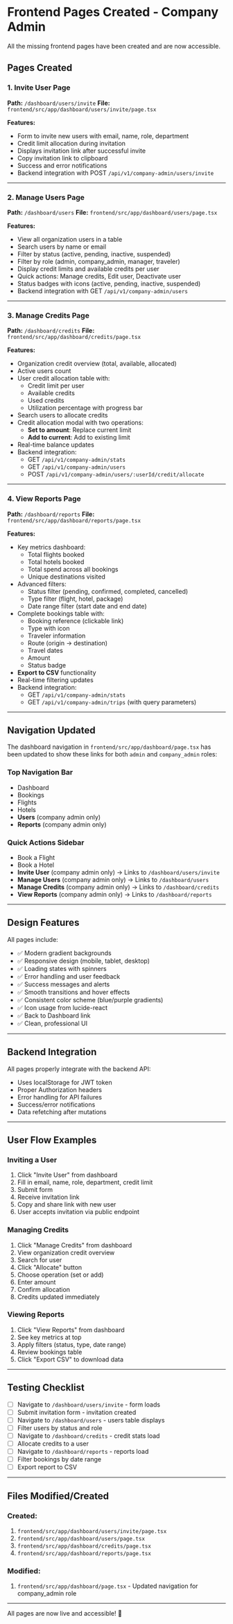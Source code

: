 # Frontend Pages Created - Company Admin

All the missing frontend pages have been created and are now accessible.

## Pages Created

### 1. Invite User Page
**Path:** `/dashboard/users/invite`
**File:** `frontend/src/app/dashboard/users/invite/page.tsx`

**Features:**
- Form to invite new users with email, name, role, department
- Credit limit allocation during invitation
- Displays invitation link after successful invite
- Copy invitation link to clipboard
- Success and error notifications
- Backend integration with POST `/api/v1/company-admin/users/invite`

---

### 2. Manage Users Page
**Path:** `/dashboard/users`
**File:** `frontend/src/app/dashboard/users/page.tsx`

**Features:**
- View all organization users in a table
- Search users by name or email
- Filter by status (active, pending, inactive, suspended)
- Filter by role (admin, company_admin, manager, traveler)
- Display credit limits and available credits per user
- Quick actions: Manage credits, Edit user, Deactivate user
- Status badges with icons (active, pending, inactive, suspended)
- Backend integration with GET `/api/v1/company-admin/users`

---

### 3. Manage Credits Page
**Path:** `/dashboard/credits`
**File:** `frontend/src/app/dashboard/credits/page.tsx`

**Features:**
- Organization credit overview (total, available, allocated)
- Active users count
- User credit allocation table with:
  - Credit limit per user
  - Available credits
  - Used credits
  - Utilization percentage with progress bar
- Search users to allocate credits
- Credit allocation modal with two operations:
  - **Set to amount**: Replace current limit
  - **Add to current**: Add to existing limit
- Real-time balance updates
- Backend integration:
  - GET `/api/v1/company-admin/stats`
  - GET `/api/v1/company-admin/users`
  - POST `/api/v1/company-admin/users/:userId/credit/allocate`

---

### 4. View Reports Page
**Path:** `/dashboard/reports`
**File:** `frontend/src/app/dashboard/reports/page.tsx`

**Features:**
- Key metrics dashboard:
  - Total flights booked
  - Total hotels booked
  - Total spend across all bookings
  - Unique destinations visited
- Advanced filters:
  - Status filter (pending, confirmed, completed, cancelled)
  - Type filter (flight, hotel, package)
  - Date range filter (start date and end date)
- Complete bookings table with:
  - Booking reference (clickable link)
  - Type with icon
  - Traveler information
  - Route (origin → destination)
  - Travel dates
  - Amount
  - Status badge
- **Export to CSV** functionality
- Real-time filtering updates
- Backend integration:
  - GET `/api/v1/company-admin/stats`
  - GET `/api/v1/company-admin/trips` (with query parameters)

---

## Navigation Updated

The dashboard navigation in `frontend/src/app/dashboard/page.tsx` has been updated to show these links for both `admin` and `company_admin` roles:

### Top Navigation Bar
- Dashboard
- Bookings
- Flights
- Hotels
- **Users** (company admin only)
- **Reports** (company admin only)

### Quick Actions Sidebar
- Book a Flight
- Book a Hotel
- **Invite User** (company admin only) → Links to `/dashboard/users/invite`
- **Manage Users** (company admin only) → Links to `/dashboard/users`
- **Manage Credits** (company admin only) → Links to `/dashboard/credits`
- **View Reports** (company admin only) → Links to `/dashboard/reports`

---

## Design Features

All pages include:
- ✅ Modern gradient backgrounds
- ✅ Responsive design (mobile, tablet, desktop)
- ✅ Loading states with spinners
- ✅ Error handling and user feedback
- ✅ Success messages and alerts
- ✅ Smooth transitions and hover effects
- ✅ Consistent color scheme (blue/purple gradients)
- ✅ Icon usage from lucide-react
- ✅ Back to Dashboard link
- ✅ Clean, professional UI

---

## Backend Integration

All pages properly integrate with the backend API:
- Uses localStorage for JWT token
- Proper Authorization headers
- Error handling for API failures
- Success/error notifications
- Data refetching after mutations

---

## User Flow Examples

### Inviting a User
1. Click "Invite User" from dashboard
2. Fill in email, name, role, department, credit limit
3. Submit form
4. Receive invitation link
5. Copy and share link with new user
6. User accepts invitation via public endpoint

### Managing Credits
1. Click "Manage Credits" from dashboard
2. View organization credit overview
3. Search for user
4. Click "Allocate" button
5. Choose operation (set or add)
6. Enter amount
7. Confirm allocation
8. Credits updated immediately

### Viewing Reports
1. Click "View Reports" from dashboard
2. See key metrics at top
3. Apply filters (status, type, date range)
4. Review bookings table
5. Click "Export CSV" to download data

---

## Testing Checklist

- [ ] Navigate to `/dashboard/users/invite` - form loads
- [ ] Submit invitation form - invitation created
- [ ] Navigate to `/dashboard/users` - users table displays
- [ ] Filter users by status and role
- [ ] Navigate to `/dashboard/credits` - credit stats load
- [ ] Allocate credits to a user
- [ ] Navigate to `/dashboard/reports` - reports load
- [ ] Filter bookings by date range
- [ ] Export report to CSV

---

## Files Modified/Created

### Created:
1. `frontend/src/app/dashboard/users/invite/page.tsx`
2. `frontend/src/app/dashboard/users/page.tsx`
3. `frontend/src/app/dashboard/credits/page.tsx`
4. `frontend/src/app/dashboard/reports/page.tsx`

### Modified:
1. `frontend/src/app/dashboard/page.tsx` - Updated navigation for company_admin role

---

All pages are now live and accessible! 🎉
